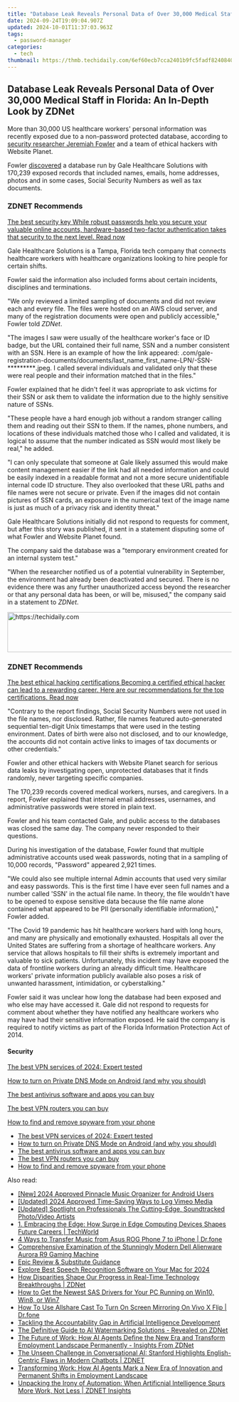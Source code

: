 ```yaml
---
title: "Database Leak Reveals Personal Data of Over 30,000 Medical Staff in Florida: An In-Depth Look by ZDNet"
date: 2024-09-24T19:09:04.907Z
updated: 2024-10-01T11:37:03.963Z
tags:
  - password-manager
categories:
  - tech
thumbnail: https://thmb.techidaily.com/6ef60ecb7cca2401b9fc5fadf824084078b845e24ce4184a0282eba3264f61a8.jpg
---
```


## Database Leak Reveals Personal Data of Over 30,000 Medical Staff in Florida: An In-Depth Look by ZDNet

More than 30,000 US healthcare workers' personal information was recently exposed due to a non-password protected database, according to [security researcher Jeremiah Fowler](https://www.websiteplanet.com/author/jeremiah-fowler/) and a team of ethical hackers with Website Planet. 

Fowler [discovered](https://www.websiteplanet.com/blog/galeapp-leak-report/) a database run by Gale Healthcare Solutions with 170,239 exposed records that included names, emails, home addresses, photos and in some cases, Social Security Numbers as well as tax documents. 

### **ZDNET** Recommends

[The best security key While robust passwords help you secure your valuable online accounts, hardware-based two-factor authentication takes that security to the next level.  Read now](https://www.zdnet.com/article/best-security-key/)

Gale Healthcare Solutions is a Tampa, Florida tech company that connects healthcare workers with healthcare organizations looking to hire people for certain shifts. 

Fowler said the information also included forms about certain incidents, disciplines and terminations. 

"We only reviewed a limited sampling of documents and did not review each and every file. The files were hosted on an AWS cloud server, and many of the registration documents were open and publicly accessible," Fowler told _ZDNet_. 

"The images I saw were usually of the healthcare worker's face or ID badge, but the URL contained their full name, SSN and a number consistent with an SSN. Here is an example of how the link appeared: .com/gale-registration-documents/documents/last\_name\_first\_name-LPN/-SSN-\*\*\*\*\*\*\*\*\*.jpeg. I called several individuals and validated only that these were real people and their information matched that in the files." 

Fowler explained that he didn't feel it was appropriate to ask victims for their SSN or ask them to validate the information due to the highly sensitive nature of SSNs. 

"These people have a hard enough job without a random stranger calling them and reading out their SSN to them. If the names, phone numbers, and locations of these individuals matched those who I called and validated, it is logical to assume that the number indicated as SSN would most likely be real," he added. 

"I can only speculate that someone at Gale likely assumed this would make content management easier if the link had all needed information and could be easily indexed in a readable format and not a more secure unidentifiable internal code ID structure. They also overlooked that these URL paths and file names were not secure or private. Even if the images did not contain pictures of SSN cards, an exposure in the numerical text of the image name is just as much of a privacy risk and identity threat."

Gale Healthcare Solutions initially did not respond to requests for comment, but after this story was published, it sent in a statement disputing some of what Fowler and Website Planet found. 

The company said the database was a "temporary environment created for an internal system test." 

"When the researcher notified us of a potential vulnerability in September, the environment had already been deactivated and secured. There is no evidence there was any further unauthorized access beyond the researcher or that any personal data has been, or will be, misused," the company said in a statement to _ZDNet_. 

<!-- affiliate ads begin -->
<a href="https://aligracehair.sjv.io/c/5597632/1884002/19272" target="_top" id="1884002">
  <img src="//a.impactradius-go.com/display-ad/19272-1884002" border="0" alt="https://techidaily.com" width="728" height="90"/>
</a>
<img height="0" width="0" src="https://aligracehair.sjv.io/i/5597632/1884002/19272" style="position:absolute;visibility:hidden;" border="0" />
<!-- affiliate ads end -->

### **ZDNET** Recommends

[The best ethical hacking certifications Becoming a certified ethical hacker can lead to a rewarding career. Here are our recommendations for the top certifications.  Read now](https://www.zdnet.com/article/best-ethical-hacking-certification/)

"Contrary to the report findings, Social Security Numbers were not used in the file names, nor disclosed. Rather, file names featured auto-generated sequential ten-digit Unix timestamps that were used in the testing environment. Dates of birth were also not disclosed, and to our knowledge, the accounts did not contain active links to images of tax documents or other credentials."

Fowler and other ethical hackers with Website Planet search for serious data leaks by investigating open, unprotected databases that it finds randomly, never targeting specific companies.

The 170,239 records covered medical workers, nurses, and caregivers. In a report, Fowler explained that internal email addresses, usernames, and administrative passwords were stored in plain text.

Fowler and his team contacted Gale, and public access to the databases was closed the same day. The company never responded to their questions. 

During his investigation of the database, Fowler found that multiple administrative accounts used weak passwords, noting that in a sampling of 10,000 records, "Password" appeared 2,921 times.

"We could also see multiple internal Admin accounts that used very similar and easy passwords. This is the first time I have ever seen full names and a number called 'SSN' in the actual file name. In theory, the file wouldn't have to be opened to expose sensitive data because the file name alone contained what appeared to be PII (personally identifiable information)," Fowler added. 

"The Covid 19 pandemic has hit healthcare workers hard with long hours, and many are physically and emotionally exhausted. Hospitals all over the United States are suffering from a shortage of healthcare workers. Any service that allows hospitals to fill their shifts is extremely important and valuable to sick patients. Unfortunately, this incident may have exposed the data of frontline workers during an already difficult time. Healthcare workers' private information publicly available also poses a risk of unwanted harassment, intimidation, or cyberstalking." 

Fowler said it was unclear how long the database had been exposed and who else may have accessed it. Gale did not respond to requests for comment about whether they have notified any healthcare workers who may have had their sensitive information exposed. He said the company is required to notify victims as part of the Florida Information Protection Act of 2014\. 

#### Security

[The best VPN services of 2024: Expert tested](https://www.zdnet.com/article/best-vpn/ "The best VPN services of 2024: Expert tested")

[How to turn on Private DNS Mode on Android (and why you should)](https://www.zdnet.com/article/how-to-turn-on-private-dns-mode-on-android-and-why-you-should/ "How to turn on Private DNS Mode on Android (and why you should)")

[The best antivirus software and apps you can buy](https://www.zdnet.com/article/best-antivirus/ "The best antivirus software and apps you can buy")

[The best VPN routers you can buy](https://www.zdnet.com/article/best-vpn-router/ "The best VPN routers you can buy")

[How to find and remove spyware from your phone](https://www.zdnet.com/article/how-to-find-and-remove-spyware-from-your-phone/ "How to find and remove spyware from your phone")

* [The best VPN services of 2024: Expert tested](https://www.zdnet.com/article/best-vpn/ "The best VPN services of 2024: Expert tested")
* [How to turn on Private DNS Mode on Android (and why you should)](https://www.zdnet.com/article/how-to-turn-on-private-dns-mode-on-android-and-why-you-should/ "How to turn on Private DNS Mode on Android (and why you should)")
* [The best antivirus software and apps you can buy](https://www.zdnet.com/article/best-antivirus/ "The best antivirus software and apps you can buy")
* [The best VPN routers you can buy](https://www.zdnet.com/article/best-vpn-router/ "The best VPN routers you can buy")
* [How to find and remove spyware from your phone](https://www.zdnet.com/article/how-to-find-and-remove-spyware-from-your-phone/ "How to find and remove spyware from your phone")

<ins class="adsbygoogle"
     style="display:block"
     data-ad-format="autorelaxed"
     data-ad-client="ca-pub-7571918770474297"
     data-ad-slot="1223367746"></ins>

<ins class="adsbygoogle"
     style="display:block"
     data-ad-client="ca-pub-7571918770474297"
     data-ad-slot="8358498916"
     data-ad-format="auto"
     data-full-width-responsive="true"></ins>

<span class="atpl-alsoreadstyle">Also read:</span>
<div><ul>
<li><a href="https://fox-glue.techidaily.com/new-2024-approved-pinnacle-music-organizer-for-android-users/"><u>[New] 2024 Approved Pinnacle Music Organizer for Android Users</u></a></li>
<li><a href="https://screen-recording.techidaily.com/updated-2024-approved-time-saving-ways-to-log-vimeo-media/"><u>[Updated] 2024 Approved Time-Saving Ways to Log Vimeo Media</u></a></li>
<li><a href="https://extra-support.techidaily.com/updated-spotlight-on-professionals-the-cutting-edge-soundtracked-photovideo-artists/"><u>[Updated] Spotlight on Professionals The Cutting-Edge, Soundtracked Photo/Video Artists</u></a></li>
<li><a href="https://app-tips.techidaily.com/1-embracing-the-edge-how-surge-in-edge-computing-devices-shapes-future-careers-techworld/"><u>1. Embracing the Edge: How Surge in Edge Computing Devices Shapes Future Careers | TechWorld</u></a></li>
<li><a href="https://blog-min.techidaily.com/4-ways-to-transfer-music-from-asus-rog-phone-7-to-iphone-drfone-by-drfone-transfer-from-android-transfer-from-android/"><u>4 Ways to Transfer Music from Asus ROG Phone 7 to iPhone | Dr.fone</u></a></li>
<li><a href="https://buynow-tips.techidaily.com/comprehensive-examination-of-the-stunningly-modern-dell-alienware-aurora-r9-gaming-machine/"><u>Comprehensive Examination of the Stunningly Modern Dell Alienware Aurora R9 Gaming Machine</u></a></li>
<li><a href="https://fox-links.techidaily.com/epic-review-and-substitute-guidance/"><u>Epic Review & Substitute Guidance</u></a></li>
<li><a href="https://fox-boxes.techidaily.com/explore-best-speech-recognition-software-on-your-mac-for-2024/"><u>Explore Best Speech Recognition Software on Your Mac for 2024</u></a></li>
<li><a href="https://app-tips.techidaily.com/how-disparities-shape-our-progress-in-real-time-technology-breakthroughs-zdnet/"><u>How Disparities Shape Our Progress in Real-Time Technology Breakthroughs | ZDNet</u></a></li>
<li><a href="https://hardware-help.techidaily.com/how-to-get-the-newest-sas-drivers-for-your-pc-running-on-win10-win8-or-win7/"><u>How to Get the Newest SAS Drivers for Your PC Running on Win10, Win8, or Win7</u></a></li>
<li><a href="https://screen-mirror.techidaily.com/how-to-use-allshare-cast-to-turn-on-screen-mirroring-on-vivo-x-flip-drfone-by-drfone-android/"><u>How To Use Allshare Cast To Turn On Screen Mirroring On Vivo X Flip | Dr.fone</u></a></li>
<li><a href="https://app-tips.techidaily.com/tackling-the-accountability-gap-in-artificial-intelligence-development/"><u>Tackling the Accountability Gap in Artificial Intelligence Development</u></a></li>
<li><a href="https://app-tips.techidaily.com/the-definitive-guide-to-ai-watermarking-solutions-revealed-on-zdnet/"><u>The Definitive Guide to AI Watermarking Solutions - Revealed on ZDNet</u></a></li>
<li><a href="https://app-tips.techidaily.com/the-future-of-work-how-ai-agents-define-the-new-era-and-transform-employment-landscape-permanently-insights-from-zdnet/"><u>The Future of Work: How AI Agents Define the New Era and Transform Employment Landscape Permanently - Insights From ZDNet</u></a></li>
<li><a href="https://app-tips.techidaily.com/the-unseen-challenge-in-conversational-ai-stanford-highlights-english-centric-flaws-in-modern-chatbots-zdnet/"><u>The Unseen Challenge in Conversational AI: Stanford Highlights English-Centric Flaws in Modern Chatbots | ZDNET</u></a></li>
<li><a href="https://app-tips.techidaily.com/transforming-work-how-ai-agents-mark-a-new-era-of-innovation-and-permanent-shifts-in-employment-landscape/"><u>Transforming Work: How AI Agents Mark a New Era of Innovation and Permanent Shifts in Employment Landscape</u></a></li>
<li><a href="https://app-tips.techidaily.com/unpacking-the-irony-of-automation-when-artificnial-intelligence-spurs-more-work-not-less-zdnet-insights/"><u>Unpacking the Irony of Automation: When Artificnial Intelligence Spurs More Work, Not Less | ZDNET Insights</u></a></li>
</ul></div>

